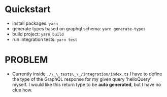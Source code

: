 # Quickstart

- install packages: `yarn`
- generate types based on graphql schema: `yarn generate-types`
- build project: `yarn build`
- run integration tests: `yarn test`

# PROBLEM

- Currently inside `./\_\_tests\_\_/integration/index.ts` I have to define the type of
  the GraphQL response for my given query 'helloQuery' myself. I would like this
  return type to be **auto generated**, but I have no clue how.
